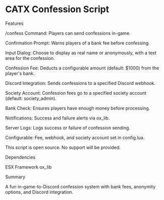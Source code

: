 # CATX Confession Script

Features

/confess Command: Players can send confessions in-game.

Confirmation Prompt: Warns players of a bank fee before confessing.

Input Dialog: Choose to display as real name or anonymously, with a text area for the confession.

Confession Fee: Deducts a configurable amount (default: $1000) from the player's bank.

Discord Integration: Sends confessions to a specified Discord webhook.

Society Account: Confession fees go to a specified society account (default: society_admin).

Bank Check: Ensures players have enough money before processing.

Notifications: Success and failure alerts via ox_lib.

Server Logs: Logs success or failure of confession sending.

Configurable: Fee, webhook, and society account set in config.lua.

This script is open source. No support will be provided.

Dependencies

ESX Framework
ox_lib

Summary

A fun in-game-to-Discord confession system with bank fees, anonymity options, and Discord integration.
